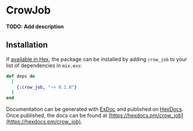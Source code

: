# CrowJob

**TODO: Add description**

## Installation

If [available in Hex](https://hex.pm/docs/publish), the package can be installed
by adding `crow_job` to your list of dependencies in `mix.exs`:

```elixir
def deps do
  [
    {:crow_job, "~> 0.1.0"}
  ]
end
```

Documentation can be generated with [ExDoc](https://github.com/elixir-lang/ex_doc)
and published on [HexDocs](https://hexdocs.pm). Once published, the docs can
be found at [https://hexdocs.pm/crow_job](https://hexdocs.pm/crow_job).


